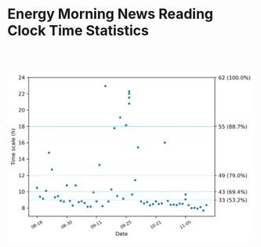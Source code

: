 <div id="navifation" class='headbar'>
    <iframe id='head' align="center" width="100%" height="100" src=""  frameborder="no" border="0" marginwidth="0" marginheight="px" scrolling="no" ></iframe>
</div>
<style>
    .headbar{text-align:center}
    .iframe{margin:0 auto;}
</style>
<script>
    var oDiv = document.getElementById('head');
    oDiv.style.position = 'fixed'; oDiv.style.top = '0px'; oDiv.style.left = '0px';
</script>

# Energy Morning News Reading Clock Time Statistics
<br><br>
<div align=center>
    <img src="news_stat.png">
</div>